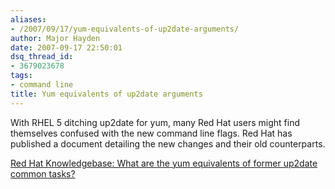 ```yaml
---
aliases:
- /2007/09/17/yum-equivalents-of-up2date-arguments/
author: Major Hayden
date: 2007-09-17 22:50:01
dsq_thread_id:
- 3679023678
tags:
- command line
title: Yum equivalents of up2date arguments
---
```


With RHEL 5 ditching up2date for yum, many Red Hat users might find themselves confused with the new command line flags. Red Hat has published a document detailing the new changes and their old counterparts.

[Red Hat Knowledgebase: What are the yum equivalents of former up2date common tasks?][1]

 [1]: http://kbase.redhat.com/faq/FAQ_80_11223.shtm